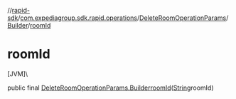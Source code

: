 //[rapid-sdk](../../../../index.md)/[com.expediagroup.sdk.rapid.operations](../../index.md)/[DeleteRoomOperationParams](../index.md)/[Builder](index.md)/[roomId](room-id.md)

# roomId

[JVM]\

public final [DeleteRoomOperationParams.Builder](index.md)[roomId](room-id.md)([String](https://docs.oracle.com/javase/8/docs/api/java/lang/String.html)roomId)
